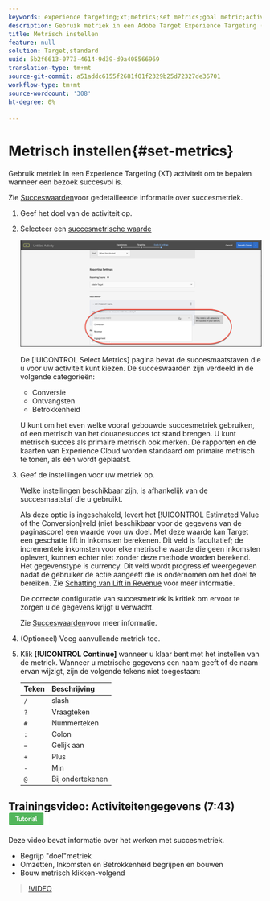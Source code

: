 ```yaml
---
keywords: experience targeting;xt;metrics;set metrics;goal metric;activity settings;success metric;conversion;revenue;engagement
description: Gebruik metriek in een Adobe Target Experience Targeting (XT) activiteit om te bepalen wanneer een bezoek succesvol is.
title: Metrisch instellen
feature: null
solution: Target,standard
uuid: 5b2f6613-0773-4614-9d39-d9a408566969
translation-type: tm+mt
source-git-commit: a51addc6155f2681f01f2329b25d72327de36701
workflow-type: tm+mt
source-wordcount: '308'
ht-degree: 0%

---
```



# Metrisch instellen{#set-metrics}

Gebruik metriek in een Experience Targeting (XT) activiteit om te bepalen wanneer een bezoek succesvol is.

Zie [Succeswaarden](../../../c-activities/r-success-metrics/success-metrics.md#reference_D011575C85DA48E989A244593D9B9924)voor gedetailleerde informatie over succesmetriek.

1. Geef het doel van de activiteit op.
1. Selecteer een [succesmetrische waarde](../../../c-activities/r-success-metrics/success-metrics.md#reference_D011575C85DA48E989A244593D9B9924)

   ![Metrisch met successie selecteren](/help/c-activities/t-experience-target/t-xt-create/assets/ab_metrics-new.png)

   De [!UICONTROL Select Metrics] pagina bevat de succesmaatstaven die u voor uw activiteit kunt kiezen. De succeswaarden zijn verdeeld in de volgende categorieën:

   * Conversie
   * Ontvangsten
   * Betrokkenheid

   U kunt om het even welke vooraf gebouwde succesmetriek gebruiken, of een metrisch van het douanesucces tot stand brengen. U kunt metrisch succes als primaire metrisch ook merken. De rapporten en de kaarten van Experience Cloud worden standaard om primaire metrisch te tonen, als één wordt geplaatst.
1. Geef de instellingen voor uw metriek op.

   Welke instellingen beschikbaar zijn, is afhankelijk van de succesmaatstaf die u gebruikt.

   Als deze optie is ingeschakeld, levert het [!UICONTROL Estimated Value of the Conversion]veld (niet beschikbaar voor de gegevens van de paginascore) een waarde voor uw doel. Met deze waarde kan Target een geschatte lift in inkomsten berekenen. Dit veld is facultatief; de incrementele inkomsten voor elke metrische waarde die geen inkomsten oplevert, kunnen echter niet zonder deze methode worden berekend. Het gegevenstype is currency. Dit veld wordt progressief weergegeven nadat de gebruiker de actie aangeeft die is ondernomen om het doel te bereiken. Zie [Schatting van Lift in Revenue](/help/administrating-target/r-target-account-preferences/estimating-lift-in-revenue.md) voor meer informatie.

   De correcte configuratie van succesmetriek is kritiek om ervoor te zorgen u de gegevens krijgt u verwacht.

   Zie [Succeswaarden](../../../c-activities/r-success-metrics/success-metrics.md#reference_D011575C85DA48E989A244593D9B9924)voor meer informatie.
1. (Optioneel) Voeg aanvullende metriek toe.
1. Klik **[!UICONTROL Continue]** wanneer u klaar bent met het instellen van de metriek.
Wanneer u metrische gegevens een naam geeft of de naam ervan wijzigt, zijn de volgende tekens niet toegestaan:

   | Teken | Beschrijving |
   |--- |--- |
   | `/` | slash |
   | `?` | Vraagteken |
   | `#` | Nummerteken |
   | `:` | Colon |
   | `=` | Gelijk aan |
   | `+` | Plus |
   | `-` | Min |
   | `@` | Bij ondertekenen |

## Trainingsvideo: Activiteitengegevens (7:43) ![Zelfstudie-badge](/help/assets/tutorial.png)


Deze video bevat informatie over het werken met succesmetriek.

* Begrijp &quot;doel&quot;metriek
* Omzetten, Inkomsten en Betrokkenheid begrijpen en bouwen
* Bouw metrisch klikken-volgend

>[!VIDEO](https://video.tv.adobe.com/v/17380)
